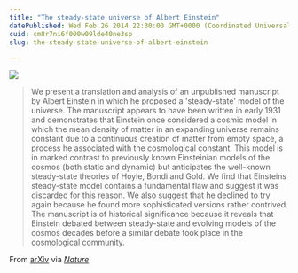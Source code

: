 ```yaml
---
title: "The steady-state universe of Albert Einstein"
datePublished: Wed Feb 26 2014 22:30:00 GMT+0000 (Coordinated Universal Time)
cuid: cm8r7ni6f000w09lde40ne3sp
slug: the-steady-state-universe-of-albert-einstein

---
```



![](https://cdn.hashnode.com/res/hashnode/image/upload/v1743071308236/8a67d7c7-fc98-45bf-8728-5f53d0badf84.jpeg)

> We present a translation and analysis of an unpublished manuscript by Albert Einstein in which he proposed a 'steady-state' model of the universe. The manuscript appears to have been written in early 1931 and demonstrates that Einstein once considered a cosmic model in which the mean density of matter in an expanding universe remains constant due to a continuous creation of matter from empty space, a process he associated with the cosmological constant. This model is in marked contrast to previously known Einsteinian models of the cosmos (both static and dynamic) but anticipates the well-known steady-state theories of Hoyle, Bondi and Gold. We find that Einsteins steady-state model contains a fundamental flaw and suggest it was discarded for this reason. We also suggest that he declined to try again because he found more sophisticated versions rather contrived. The manuscript is of historical significance because it reveals that Einstein debated between steady-state and evolving models of the cosmos decades before a similar debate took place in the cosmological community.

From [arXiv](http://arxiv.org/abs/1402.0132) via [_Nature_](http://www.nature.com/news/einstein-s-lost-theory-uncovered-1.14767)